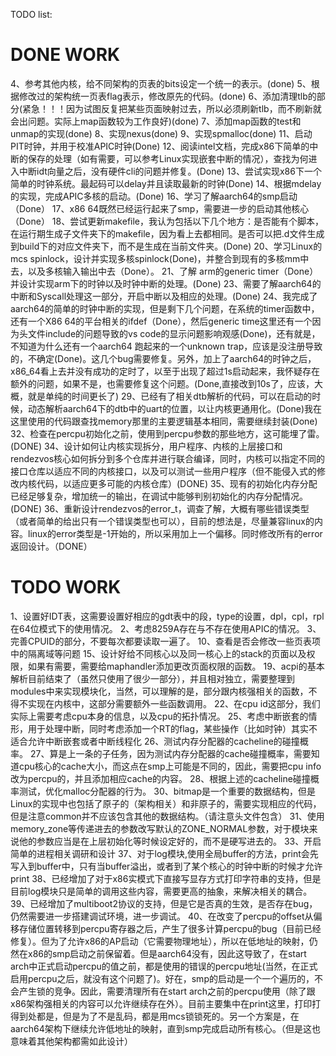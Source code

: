 TODO list:

# DONE WORK


4、参考其他内核，给不同架构的页表的bits设定一个统一的表示。(done)
5、根据修改过的架构统一页表flag表示，修改原先的代码。(done)
6、添加清理tlb的部分(紧急！！！因为试图反复把某些页面映射过去，所以必须刷新tlb，而不刷新就会出问题。实际上map函数较为工作良好)(done)
7、添加map函数的test和unmap的实现(done)
8、实现nexus(done)
9、实现spmalloc(done)
11、启动PIT时钟，并用于校准APIC时钟(Done)
12、阅读intel文档，完成x86下简单的中断的保存的处理（如有需要，可以参考Linux实现嵌套中断的情况），查找为何进入中断idt向量之后，没有硬件cli的问题并修复。(Done)
13、尝试实现x86下一个简单的时钟系统。最起码可以delay并且读取最新的时钟(Done)
14、根据mdelay的实现，完成APIC多核的启动。(Done)
16、学习了解aarch64的smp启动（Done）
17、x86 64既然已经运行起来了smp，需要进一步的启动其他核心（Done）
18、尝试更新makefile，我认为包括以下几个地方：是否能有个脚本，在运行期生成子文件夹下的makefile，因为看上去都相同。是否可以把.d文件生成到build下的对应文件夹下，而不是生成在当前文件夹。(Done)
20、学习Linux的mcs spinlock，设计并实现多核spinlock(Done)，并整合到现有的多核mm中去，以及多核输入输出中去（Done）。
21、了解 arm的generic timer（Done）并设计实现arm下的时钟以及时钟中断的处理。(Done)
23、需要了解aarch64的中断和Syscall处理这一部分，开启中断以及相应的处理。(Done)
24、我完成了aarch64的简单的时钟中断的实现，但是剩下几个问题，在系统的timer函数中，还有一个X86 64的平台相关的ifdef（Done），然后generic time这里还有一个因为头文件include的问题导致的vs code的显示问题影响观感(Done)，还有就是，不知道为什么还有一个aarch64 跑起来的一个unknown trap，应该是没注册导致的，不确定(Done)。这几个bug需要修复。另外，加上了aarch64的时钟之后，x86_64看上去并没有成功的定时了，以至于出现了超过1s启动起来，我怀疑存在额外的问题，如果不是，也需要修复这个问题。(Done,直接改到10s了，应该，大概，就是单纯的时间更长了)
29、已经有了相关dtb解析的代码，可以在启动的时候，动态解析aarch64下的dtb中的uart的位置，以让内核更通用化。(Done)我在这里使用的代码跟查找memory那里的主要逻辑基本相同，需要继续封装(Done)
32、检查在percpu初始化之前，使用到percpu参数的那些地方，这可能埋了雷。(DONE)
34、设计如何让内核实现拆分，用户程序、内核的上层接口和rendezvos核心如何拆分到多个仓库并进行联合编译，同时，内核可以指定不同的接口仓库以适应不同的内核接口，以及可以测试一些用户程序（但不能侵入式的修改内核代码，以适应更多可能的内核仓库）(DONE)
35、现有的初始化内存分配已经足够复杂，增加统一的输出，在调试中能够判别初始化的内存分配情况。(DONE)
36、重新设计rendezvos的error_t，调查了解，大概有哪些错误类型（或者简单的给出只有一个错误类型也可以），目前的想法是，尽量兼容linux的内容。linux的error类型是-1开始的，所以采用加上一个偏移。同时修改所有的error返回设计。（DONE）

# TODO WORK

1、设置好IDT表，这需要设置好相应的gdt表中的段，type的设置，dpl，cpl，rpl在64位模式下的使用情况。
2、考虑8259A存在与不存在使用APIC的情况。
3、完善CPUID的部分，不要每次都要读取一遍了。
10、查看是否会修改一些页表项中的隔离域等问题
15、设计好给不同核心以及同一核心上的stack的页面以及权限，如果有需要，需要给maphandler添加更改页面权限的函数。
19、acpi的基本解析目前结束了（虽然只使用了很少一部分），并且相对独立，需要整理到modules中来实现模块化，当然，可以理解的是，部分跟内核强相关的函数，不得不实现在内核中，这部分需要额外一些函数调用。
22、在cpu id这部分，我们实际上需要考虑cpu本身的信息，以及cpu的拓扑情况。
25、考虑中断嵌套的情形，用于处理中断，同时考虑添加一个RT的flag，某些操作（比如时钟）其实不适合允许中断嵌套或者中断线程化
26、测试内存分配器的cacheline的碰撞概率。
27、算是上一条的子任务，因为测试内存分配器的cache碰撞概率，需要知道cpu核心的cache大小，而这点在smp上可能是不同的，因此，需要把cpu info改为percpu的，并且添加相应cache的内容。
28、根据上述的cacheline碰撞概率测试，优化malloc分配器的行为。
30、bitmap是一个重要的数据结构，但是Linux的实现中也包括了原子的（架构相关）和非原子的，需要实现相应的代码，但是注意common并不应该包含其他的数据结构。（请注意头文件包含）
31、使用memory_zone等传递进去的参数改写默认的ZONE_NORMAL参数，对于模块来说他的参数应当是在上层初始化等时候设定好的，而不是硬写进去的。
33、开启简单的进程相关调研和设计
37、对于log模块,使用全局buffer的方法，print会先写入到buffer中，只有当buffer溢出，或者到了某个核心的时钟中断的时候才允许print
38、已经增加了对于x86实模式下直接写显存方式打印字符串的支持，但是目前log模块只是简单的调用这些内容，需要更高的抽象，来解决相关的耦合。
39、已经增加了multiboot2协议的支持，但是它是否真的生效，是否存在bug，仍然需要进一步搭建调试环境，进一步调试。
40、在改变了percpu的offset从偏移存储位置转移到percpu寄存器之后，产生了很多计算percpu的bug（目前已经修复）。但为了允许x86的AP启动（它需要物理地址），所以在低地址的映射，仍然在x86的smp启动之前保留着。但是aarch64没有，因此这导致了，在start arch中正式启动percpu的值之前，都是使用的错误的percpu地址(当然，在正式启用percpu之后，就没有这个问题了)。好在，smp的启动是一个一个遍历的，不会产生锁的竞争。因此，需要清理所有在start arch之前的percpu使用（除了跟x86架构强相关的内容可以允许继续存在外）。目前主要集中在print这里，打印打得到处都是，但是为了不是乱码，都是用mcs锁锁死的。另一个方案是，在aarch64架构下继续允许低地址的映射，直到smp完成启动所有核心。（但是这也意味着其他架构都需如此设计）